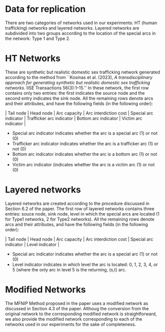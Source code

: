 # Data for replication

There are two categories of networks used in our experiments: HT (human trafficking) networks and layered networks. Layered networks are subdivided into two groups according to the location of the special arcs in the network: Type 1 and Type 2.

# HT Networks
These are synthetic but realistic domestic sex trafficking network generated according to the method from ``Kosmas et al. (2023), _A transdisciplinary approach for generating synthetic but realistic domestic sex trafficking networks_. IISE Transactions 56(3):1–15.'' In these network, the first row contains only two entries: the first indicates the source node and the second entry indicates the sink node. All the remaining rows denote arcs and their attributes, and have the following fields (in the following order):

| Tail node | Head node | Arc capacity | Arc interdiction cost | Special arc indicator | Trafficker arc indicator | Bottom arc indicator | Victim arc indicator |

 * Special arc indicator indicates whether the arc is a special arc (1) or not (0)
 * Trafficker arc indicator indicates whether the arc is a trafficker arc (1) or not (0)
 * Bottom arc indicator indicates whether the arc is a bottom arc (1) or not (0)
 * Victim arc indicator (indicates whether the arc is a victim arc (1) or not (0)

# Layered networks
Layered networks are created according to the procedure discussed in Section 6.2 of the paper. The first row of layered networks contains three entries: souce node, sink node, level in which the special arcs are located (1 for Type1 networks, 2 for Type2 networks). All the remaining rows denote arcs and their attributes, and have the following fields (in the following order):

| Tail node | Head node | Arc capacity | Arc interdiction cost | Special arc indicator | Level indicator |

 * Special arc indicator indicates whether the arc is a special arc (1) or not (0)
 * Level indicator indicates in which level the arc is located: 0, 1, 2, 3, 4, or 5 (where the only arc in level 5 is the returning, (s,t) arc.

# Modified Networks
The MFNIP Method proposed in the paper uses a modified network as discussed in Section 4.3 of the paper. Althoug the conversion from the original network to the corresponding modified network is straightforward, we also provide the modified network corresponding to each of the networks used in our experiments for the sake of completeness.
